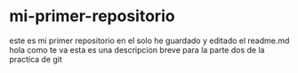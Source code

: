 # mi-primer-repositorio
este es mi primer repositorio 
en el solo he guardado y editado el readme.md
hola como te va esta es una descripcion breve para la parte dos de la practica de git 
